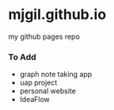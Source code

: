# mjgil.github.io
my github pages repo


### To Add
* graph note taking app
* uap project
* personal website
* IdeaFlow

